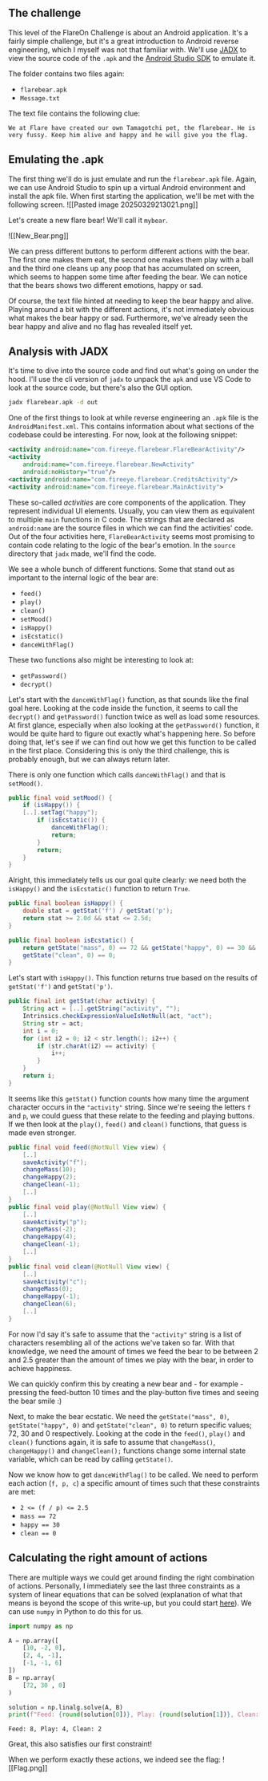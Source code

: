 ## The challenge
This level of the FlareOn Challenge is about an Android application. It's a fairly simple challenge, but it's a great introduction to Android reverse engineering, which I myself was not that familiar with. We'll use [JADX](https://github.com/skylot/jadx) to view the source code of the `.apk` and the [Android Studio SDK](https://developer.android.com/studio) to emulate it.

The folder contains two files again: 
- `flarebear.apk`
- `Message.txt`

The text file contains the following clue: 
```
We at Flare have created our own Tamagotchi pet, the flarebear. He is very fussy. Keep him alive and happy and he will give you the flag.
```

## Emulating the .apk
The first thing we'll do is just emulate and run the `flarebear.apk` file. Again, we can use Android Studio to spin up a virtual Android environment and install the apk file. When first starting the application, we'll be met with the following screen. 
![[Pasted image 20250329213021.png]]

Let's create a new flare bear! We'll call it `mybear`.

![[New_Bear.png]]

We can press different buttons to perform different actions with the bear. The first one makes them eat, the second one makes them play with a ball and the third one cleans up any poop that has accumulated on screen, which seems to happen some time after feeding the bear. We can notice that the bears shows two different emotions, happy or sad.

Of course, the text file hinted at needing to keep the bear happy and alive. Playing around a bit with the different actions, it's not immediately obvious what makes the bear happy or sad. Furthermore, we've already seen the bear happy and alive and no flag has revealed itself yet.

## Analysis with JADX
It's time to dive into the source code and find out what's going on under the hood. I'll use the cli version of `jadx` to unpack the `apk` and use VS Code to look at the source code, but there's also the GUI option.

```bash
jadx flarebear.apk -d out
```

One of the first things to look at while reverse engineering an `.apk` file is the `AndroidManifest.xml`. This contains information about what sections of the codebase could be interesting. For now, look at the following snippet:

```xml
<activity android:name="com.fireeye.flarebear.FlareBearActivity"/>
<activity
	android:name="com.fireeye.flarebear.NewActivity"
	android:noHistory="true"/>
<activity android:name="com.fireeye.flarebear.CreditsActivity"/>
<activity android:name="com.fireeye.flarebear.MainActivity">
```

These so-called *activities* are core components of the application. They represent individual UI elements. Usually, you can view them as equivalent to multiple `main` functions in C code. The strings that are declared as `android:name` are the source files in which we can find the activities' code. Out of the four activities here, `FlareBearActivity` seems most promising to contain code relating to the logic of the bear's emotion. In the `source` directory that `jadx` made, we'll find the code.

We see a whole bunch of different functions. Some that stand out as important to the internal logic of the bear are:
- `feed()`
- `play()`
- `clean()`
- `setMood()`
- `isHappy()`
- `isEcstatic()`
- `danceWithFlag()`

These two functions also might be interesting to look at:
- `getPassword()`
- `decrypt()`

Let's start with the `danceWithFlag()` function, as that sounds like the final goal here. Looking at the code inside the function, it seems to call the `decrypt()` and `getPassword()` function twice as well as load some resources. At first glance, especially when also looking at the `getPassword()` function, it would be quite hard to figure out exactly what's happening here. So before doing that, let's see if we can find out how we get this function to be called in the first place. Considering this is only the third challenge, this is probably enough, but we can always return later.

There is only one function which calls `danceWithFlag()` and that is `setMood()`.

```java
public final void setMood() {
	if (isHappy()) {
	[..].setTag("happy");
		if (isEcstatic()) {
			danceWithFlag();
			return;
		}
		return;
	}
}
```

Alright, this immediately tells us our goal quite clearly: we need both the `isHappy()` and the `isEcstatic()` function to return `True`.

```java
public final boolean isHappy() {
	double stat = getStat('f') / getStat('p');
	return stat >= 2.0d && stat <= 2.5d;
}

public final boolean isEcstatic() {
	return getState("mass", 0) == 72 && getState("happy", 0) == 30 &&
	getState("clean", 0) == 0;
}
```

Let's start with `isHappy()`. This function returns true based on the results of `getStat('f')` and `getStat('p')`. 

```java
public final int getStat(char activity) {
	String act = [..].getString("activity", "");
	Intrinsics.checkExpressionValueIsNotNull(act, "act");
	String str = act;
	int i = 0;
	for (int i2 = 0; i2 < str.length(); i2++) {
		if (str.charAt(i2) == activity) {
			i++;
		}
	}
	return i;
}
```

It seems like this `getStat()` function counts how many time the argument character occurs in the `"activity"` string. Since we're seeing the letters `f` and `p`, we could guess that these relate to the feeding and playing buttons. If we then look at the `play()`, `feed()` and `clean()` functions, that guess is made even stronger.

```java
public final void feed(@NotNull View view) {
	[..]
	saveActivity("f");
	changeMass(10);
	changeHappy(2);
	changeClean(-1);
	[..]
}
public final void play(@NotNull View view) {
	[..]
	saveActivity("p");
	changeMass(-2);
	changeHappy(4);
	changeClean(-1);
	[..]
}
public final void clean(@NotNull View view) {
	[..]
	saveActivity("c");
	changeMass(0);
	changeHappy(-1);
	changeClean(6);
	[..]
}

```

For now I'd say it's safe to assume that the `"activity"` string is a list of characters resembling all of the actions we've taken so far. With that knowledge, we need the amount of times we feed the bear to be between 2 and 2.5 greater than the amount of times we play with the bear, in order to achieve happiness. 

We can quickly confirm this by creating a new bear and - for example - pressing the feed-button 10 times and the play-button five times and seeing the bear smile :)

Next, to make the bear ecstatic. We need the `getState("mass", 0)`, `getState("happy", 0)` and `getState("clean", 0)` to return specific values; 72, 30 and 0 respectively. Looking at the code in the `feed()`, `play()` and `clean()` functions again, it is safe to assume that `changeMass()`, `changeHappy()` and `changeClean();` functions change some internal state variable, which can be read by calling `getState()`. 

Now we know how to get `danceWithFlag()` to be called. We need to perform each action (`f, p, c`) a specific amount of times such that these constraints are met:
- `2 <= (f / p) <= 2.5`
- `mass == 72`
- `happy == 30`
- `clean == 0`

## Calculating the right amount of actions

There are multiple ways we could get around finding the right combination of actions. Personally, I immediately see the last three constraints as a system of linear equations that can be solved (explanation of what that means is beyond the scope of this write-up, but you could start [here](https://en.wikipedia.org/wiki/System_of_linear_equations)). We can use `numpy` in Python to do this for us.

```python
import numpy as np

A = np.array([
	[10, -2, 0],
	[2, 4, -1],
	[-1, -1, 6]
])
B = np.array(
	[72, 30 , 0]
)

solution = np.linalg.solve(A, B)
print(f"Feed: {round(solution[0])}, Play: {round(solution[1])}, Clean: {round(solution[2])}")
```

```
Feed: 8, Play: 4, Clean: 2
```

Great, this also satisfies our first constraint!

When we perform exactly these actions, we indeed see the flag:
![[Flag.png]]